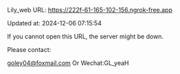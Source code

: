 Lily_web URL: https://222f-61-165-102-156.ngrok-free.app

Updated at: 2024-12-06 07:15:54

If you cannot open this URL, the server might be down.

Please contact: 

goley04@foxmail.com Or Wechat:GL_yeaH
